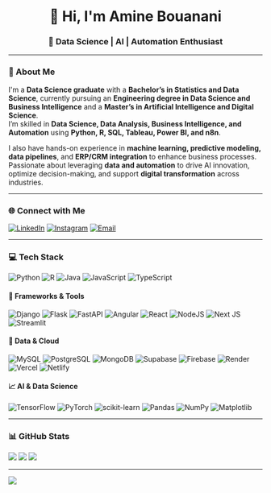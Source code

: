 <!-- 👋 Hi there — I'm Amine Bouanani -->

<h1 align="center">👋 Hi, I'm Amine Bouanani</h1>
<h3 align="center">🚀 Data Science | AI | Automation Enthusiast</h3>

---

### 💫 About Me
I'm a **Data Science graduate** with a **Bachelor’s in Statistics and Data Science**, currently pursuing an **Engineering degree in Data Science and Business Intelligence** and a **Master’s in Artificial Intelligence and Digital Science**.  
I’m skilled in **Data Science, Data Analysis, Business Intelligence, and Automation** using **Python, R, SQL, Tableau, Power BI, and n8n**.  

I also have hands-on experience in **machine learning, predictive modeling, data pipelines**, and **ERP/CRM integration** to enhance business processes.  
Passionate about leveraging **data and automation** to drive AI innovation, optimize decision-making, and support **digital transformation** across industries.

---

### 🌐 Connect with Me
[![LinkedIn](https://img.shields.io/badge/LinkedIn-%230077B5.svg?style=for-the-badge&logo=linkedin&logoColor=white)](https://linkedin.com/in/amine-bouanani-8944992b6)
[![Instagram](https://img.shields.io/badge/Instagram-%23E4405F.svg?style=for-the-badge&logo=Instagram&logoColor=white)](https://instagram.com/ami__ne_b.13)
[![Email](https://img.shields.io/badge/Email-D14836?style=for-the-badge&logo=gmail&logoColor=white)](mailto:aminebouanani03@gmail.com)

---

### 💻 Tech Stack
![Python](https://img.shields.io/badge/python-3670A0?style=for-the-badge&logo=python&logoColor=ffdd54)
![R](https://img.shields.io/badge/r-%23276DC3.svg?style=for-the-badge&logo=r&logoColor=white)
![Java](https://img.shields.io/badge/java-%23ED8B00.svg?style=for-the-badge&logo=openjdk&logoColor=white)
![JavaScript](https://img.shields.io/badge/javascript-%23323330.svg?style=for-the-badge&logo=javascript&logoColor=%23F7DF1E)
![TypeScript](https://img.shields.io/badge/typescript-%23007ACC.svg?style=for-the-badge&logo=typescript&logoColor=white)

#### 🧠 Frameworks & Tools
![Django](https://img.shields.io/badge/django-%23092E20.svg?style=for-the-badge&logo=django&logoColor=white)
![Flask](https://img.shields.io/badge/flask-%23000.svg?style=for-the-badge&logo=flask&logoColor=white)
![FastAPI](https://img.shields.io/badge/FastAPI-005571?style=for-the-badge&logo=fastapi)
![Angular](https://img.shields.io/badge/angular-%23DD0031.svg?style=for-the-badge&logo=angular&logoColor=white)
![React](https://img.shields.io/badge/react-%2320232a.svg?style=for-the-badge&logo=react&logoColor=%2361DAFB)
![NodeJS](https://img.shields.io/badge/node.js-6DA55F?style=for-the-badge&logo=node.js&logoColor=white)
![Next JS](https://img.shields.io/badge/Next-black?style=for-the-badge&logo=next.js&logoColor=white)
![Streamlit](https://img.shields.io/badge/Streamlit-%23FE4B4B.svg?style=for-the-badge&logo=streamlit&logoColor=white)

#### 🧩 Data & Cloud
![MySQL](https://img.shields.io/badge/mysql-4479A1.svg?style=for-the-badge&logo=mysql&logoColor=white)
![PostgreSQL](https://img.shields.io/badge/postgres-%23316192.svg?style=for-the-badge&logo=postgresql&logoColor=white)
![MongoDB](https://img.shields.io/badge/MongoDB-%234ea94b.svg?style=for-the-badge&logo=mongodb&logoColor=white)
![Supabase](https://img.shields.io/badge/Supabase-3ECF8E?style=for-the-badge&logo=supabase&logoColor=white)
![Firebase](https://img.shields.io/badge/firebase-%23039BE5.svg?style=for-the-badge&logo=firebase)
![Render](https://img.shields.io/badge/Render-%46E3B7.svg?style=for-the-badge&logo=render&logoColor=white)
![Vercel](https://img.shields.io/badge/vercel-%23000000.svg?style=for-the-badge&logo=vercel&logoColor=white)
![Netlify](https://img.shields.io/badge/netlify-%23000000.svg?style=for-the-badge&logo=netlify&logoColor=#00C7B7)

#### 📈 AI & Data Science
![TensorFlow](https://img.shields.io/badge/TensorFlow-%23FF6F00.svg?style=for-the-badge&logo=TensorFlow&logoColor=white)
![PyTorch](https://img.shields.io/badge/PyTorch-%23EE4C2C.svg?style=for-the-badge&logo=PyTorch&logoColor=white)
![scikit-learn](https://img.shields.io/badge/scikit--learn-%23F7931E.svg?style=for-the-badge&logo=scikit-learn&logoColor=white)
![Pandas](https://img.shields.io/badge/pandas-%23150458.svg?style=for-the-badge&logo=pandas&logoColor=white)
![NumPy](https://img.shields.io/badge/numpy-%23013243.svg?style=for-the-badge&logo=numpy&logoColor=white)
![Matplotlib](https://img.shields.io/badge/Matplotlib-%23ffffff.svg?style=for-the-badge&logo=Matplotlib&logoColor=black)

---

### 📊 GitHub Stats
![](https://github-readme-stats.vercel.app/api?username=aminebouanani&theme=dark&hide_border=false&include_all_commits=true&count_private=true)
![](https://nirzak-streak-stats.vercel.app/?user=aminebouanani&theme=dark&hide_border=false)
![](https://github-readme-stats.vercel.app/api/top-langs/?username=aminebouanani&theme=dark&hide_border=false&include_all_commits=true&count_private=true&layout=compact)

---

[![](https://visitcount.itsvg.in/api?id=aminebouanani&icon=0&color=0)](https://visitcount.itsvg.in)

<!-- 💡 Designed & customized by Amine Bouanani -->

